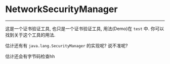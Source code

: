 # NetworkSecurityManager

---
这是一个证书验证工具, 也只是一个证书验证工具,
用法(Demo)在 `test` 中. 你可以找到关于这个工具的用法.

估计还有有 `java.lang.SecurityManager` 的实现呢? 说不准呢?

估计还会有字节码检查hh
